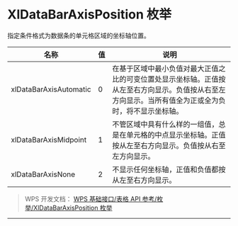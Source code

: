 # XlDataBarAxisPosition 枚举

指定条件格式为数据条的单元格区域的坐标轴位置。

| 名称                   | 值  | 说明                                                                                                                                                 |
|------------------------|-----|------------------------------------------------------------------------------------------------------------------------------------------------------|
| xlDataBarAxisAutomatic | 0   | 在基于区域中最小负值对最大正值之比的可变位置处显示坐标轴。正值按从左至右方向显示。负值按从右至左方向显示。当所有值全为正或全为负时，将不显示坐标轴。 |
| xlDataBarAxisMidpoint  | 1   | 不管区域中具有什么样的一组值，总是在单元格的中点显示坐标轴。正值按从左至右方向显示。负值按从右至左方向显示。                                         |
| xlDataBarAxisNone      | 2   | 不显示任何坐标轴，正值和负值都按从左至右方向显示。                                                                                                   |

> WPS 开发文档： [WPS 基础接口/表格 API 参考/枚举/XlDataBarAxisPosition 枚举](https://qn.cache.wpscdn.cn/encs/doc/office_v19/topics/WPS%20%E5%9F%BA%E7%A1%80%E6%8E%A5%E5%8F%A3/%E8%A1%A8%E6%A0%BC%20API%20%E5%8F%82%E8%80%83/%E6%9E%9A%E4%B8%BE/XlDataBarAxisPosition%20%E6%9E%9A%E4%B8%BE.html)

------------------------------------------------------------------------
